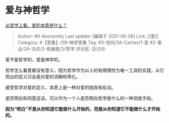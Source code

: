 # 爱与神哲学
[从哲学上看，爱的本质是什么？](https://www.zhihu.com/question/21825585/answer/1026739525)

> Author: #0-Anonymity
> Last update: [编辑于 2021-06-06]
> Link: [[爱]]
> Category: #【答集】/09-神学答集
> Tag: #3-信仰/3A-Caritas/1-爱 #2-事业/2A-功夫/2-拓展能力/哲学
> 评论区:
> 泛讨论:

爱不是哲学的，爱是神学的。

哲学怎么看爱都没有意义，因为哲学作为以人的有限理性为唯一工具的实践，从它而出的定义只会是对爱的消解和窄化。

接受哲学对爱的定义，本质上是一种对爱的抛弃和反动。

是否明白和同意这话，可以作为一个人是否明白哲学是什么的一种测度手段。

**因为“明白”不是从你知道它能做什么开始的，而是从你知道它不能做什么才开始的。**
